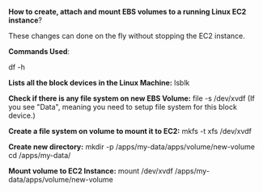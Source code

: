 **How to create, attach and mount EBS volumes to a running Linux EC2 instance**? 

These changes can done on the fly without stopping the EC2 instance.

**Commands Used**: 

df -h

**Lists all the block devices in the Linux Machine:**
lsblk 

**Check if there is any file system on new EBS Volume:**
file -s /dev/xvdf
(If you see "Data", meaning you need to setup file system for this block device.)

**Create a file system on volume to mount it to EC2:**
mkfs -t xfs /dev/xvdf

**Create new directory:**
mkdir -p /apps/my-data/apps/volume/new-volume
cd /apps/my-data/

**Mount volume to EC2 Instance:**
mount /dev/xvdf /apps/my-data/apps/volume/new-volume 
